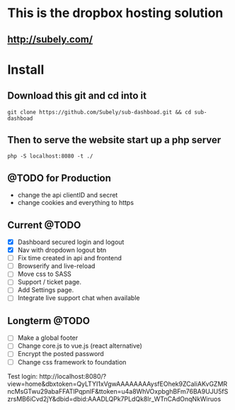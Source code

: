 # This is the dropbox hosting solution
## http://subely.com/

# Install
## Download this git and cd into it
`git clone https://github.com/Subely/sub-dashboad.git && cd sub-dashboad`

## Then to serve the website start up a php server
`php -S localhost:8080 -t ./`

## @TODO for Production
 - change the api clientID and secret
 - change cookies and everything to https


## Current @TODO
- [x] Dashboard secured login and logout
- [x] Nav with dropdown logout btn
- [ ] Fix time created in api and frontend
- [ ] Browserify and live-reload
- [ ] Move css to SASS
- [ ] Support / ticket page.
- [ ] Add Settings page.
- [ ] Integrate live support chat when available

## Longterm @TODO
- [ ] Make a global footer
- [ ] Change core.js to vue.js (react alternative)
- [ ] Encrypt the posted password
- [ ] Change css framework to foundation

Test login:
http://localhost:8080/?view=home&dbxtoken=QyLTYI1xVgwAAAAAAAAysfEOhek9ZCaIiAKvGZMRncMsGTwu29abaFFATlPqpnlF&ttoken=u4a8WhVOxpbghBFm76BA9UJU5fSzrsMB6iCvd2jY&dbid=dbid:AAADLQPk7PLdQk8lr_WTnCAdOnqNkWiruos